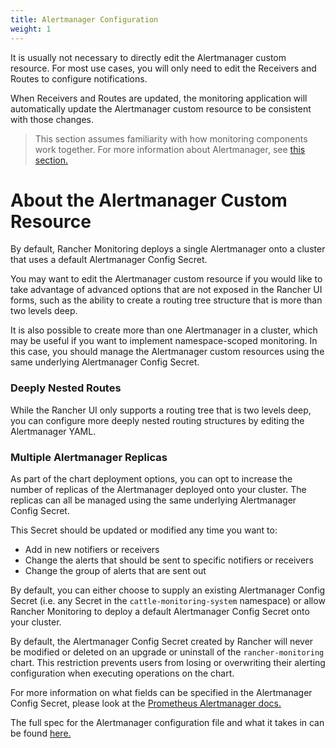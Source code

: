 ```yaml
---
title: Alertmanager Configuration
weight: 1
---
```


It is usually not necessary to directly edit the Alertmanager custom resource. For most use cases, you will only need to edit the Receivers and Routes to configure notifications.

When Receivers and Routes are updated, the monitoring application will automatically update the Alertmanager custom resource to be consistent with those changes.

> This section assumes familiarity with how monitoring components work together. For more information about Alertmanager, see [this section.](../../../how-monitoring-works/#3-how-alertmanager-works)

# About the Alertmanager Custom Resource

By default, Rancher Monitoring deploys a single Alertmanager onto a cluster that uses a default Alertmanager Config Secret.

You may want to edit the Alertmanager custom resource if you would like to take advantage of advanced options that are not exposed in the Rancher UI forms, such as the ability to create a routing tree structure that is more than two levels deep.

It is also possible to create more than one Alertmanager in a cluster, which may be useful if you want to implement namespace-scoped monitoring. In this case, you should manage the Alertmanager custom resources  using the same underlying Alertmanager Config Secret.

### Deeply Nested Routes

While the Rancher UI only supports a routing tree that is two levels deep, you can configure more deeply nested routing structures by editing the Alertmanager YAML.

### Multiple Alertmanager Replicas

As part of the chart deployment options, you can opt to increase the number of replicas of the Alertmanager deployed onto your cluster. The replicas can all be managed using the same underlying Alertmanager Config Secret.
 
This Secret should be updated or modified any time you want to:
 
- Add in new notifiers or receivers
- Change the alerts that should be sent to specific notifiers or receivers
- Change the group of alerts that are sent out

By default, you can either choose to supply an existing Alertmanager Config Secret (i.e. any Secret in the `cattle-monitoring-system` namespace) or allow Rancher Monitoring to deploy a default Alertmanager Config Secret onto your cluster.

By default, the Alertmanager Config Secret created by Rancher will never be modified or deleted on an upgrade or uninstall of the `rancher-monitoring` chart. This restriction prevents users from losing or overwriting their alerting configuration when executing operations on the chart.

For more information on what fields can be specified in the Alertmanager Config Secret, please look at the [Prometheus Alertmanager docs.](https://prometheus.io/docs/alerting/latest/alertmanager/)

The full spec for the Alertmanager configuration file and what it takes in can be found [here.](https://prometheus.io/docs/alerting/latest/configuration/#configuration-file)